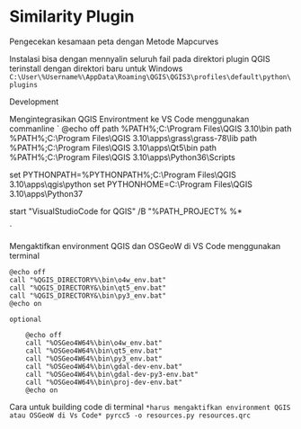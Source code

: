 # Similarity Plugin

Pengecekan kesamaan peta dengan Metode Mapcurves

Instalasi bisa dengan mennyalin seluruh fail pada direktori plugin QGIS terinstall
dengan direktori baru
untuk Windows 
    `
    C:\User\%Username%\AppData\Roaming\QGIS\QGIS3\profiles\default\python\plugins
    `
    
Development

Mengintegrasikan QGIS Environtment ke VS Code menggunakan commanline
`
@echo off
path %PATH%;C:\Program Files\QGIS 3.10\bin
path %PATH%;C:\Program Files\QGIS 3.10\apps\grass\grass-78\lib
path %PATH%;C:\Program Files\QGIS 3.10\apps\Qt5\bin
path %PATH%;C:\Program Files\QGIS 3.10\apps\Python36\Scripts

set PYTHONPATH=%PYTHONPATH%;C:\Program Files\QGIS 3.10\apps\qgis\python
set PYTHONHOME=C:\Program Files\QGIS 3.10\apps\Python37  

start "VisualStudioCode for QGIS" /B  "%PATH_PROJECT% %*

`

Mengaktifkan environment QGIS dan OSGeoW di VS Code menggunakan terminal

    @echo off
    call "%QGIS_DIRECTORY%\bin\o4w_env.bat"
    call "%QGIS_DIRECTORY&\bin\qt5_env.bat"
    call "%QGIS_DIRECTORY&\bin\py3_env.bat"
    @echo on
    
    optional
    
        @echo off
        call "%OSGeo4W64%\bin\o4w_env.bat"
        call "%OSGeo4W64%\bin\qt5_env.bat"
        call "%OSGeo4W64%\bin\py3_env.bat"
        call "%OSGeo4W64%\bin\gdal-dev-env.bat"
        call "%OSGeo4W64%\bin\gdal-dev-py3-env.bat"
        call "%OSGeo4W64%\bin\proj-dev-env.bat"
        @echo on

Cara untuk building code di terminal
    `
    *harus mengaktifkan environment QGIS atau OSGeoW di Vs Code*
    pyrcc5 -o resources.py resources.qrc
    `
